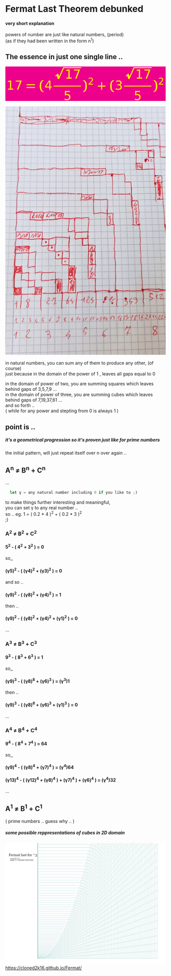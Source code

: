 # Fermat Last Theorem debunked
#### very short explanation  
powers of number are just like natural numbers, (period)  
(as if they had been written in the form n<sup>1</sup>)  

## The essence in just one single line ..

![making sense](Tex2Img_1628426457.png)

![making sense](fermat1.jpg)


in natural numbers, you can sum any of them to produce any other, (of course)    
just because in the domain of the power of 1 , leaves all gaps equal to 0  
  
in the domain of power of two,  you are summing squares which leaves behind gaps of 3,5,7,9 ...  
in the domain of power of three,  you are summing cubes which leaves behind gaps of 7,19,37,61 ...  
and so forth ..  
( while for any power and stepting from 0 is always 1 )  

## point is .. 
##### it's a geometrical progression so it's proven just like for prime numbers 
the initial pattern,  will just repeat itself over n over again ..
##   

## A<sup>n</sup> &ne; B<sup>n</sup> + C<sup>n</sup>  
... 
```javascript
  let γ = any natural number including 0 if you like to ;)
```
  to make things further interesting and meaningful,  
  you can set γ to any real number ..   
  so .. eg.   1 = ( 0.2 * 4 )<sup>2</sup> + ( 0.2 * 3 )<sup>2</sup>  
  ;)  
   
  
### A<sup>2</sup> &ne; B<sup>2</sup> + C<sup>2</sup>  
####  5<sup>2</sup> - ( 4<sup>2</sup> + 3<sup>2</sup> ) = 0  
so,,  
####  (&gamma;5)<sup>2</sup> - ( (&gamma;4)<sup>2</sup> + (&gamma;3)<sup>2</sup> ) = 0  
and so ..  
####  (&gamma;9)<sup>2</sup> - ( (&gamma;8)<sup>2</sup> + (&gamma;4)<sup>2</sup> ) = 1
then ..  
####  (&gamma;9)<sup>2</sup> - ( (&gamma;8)<sup>2</sup> + (&gamma;4)<sup>2</sup> + (&gamma;1)<sup>2</sup> ) = 0
...  
  
### A<sup>3</sup> &ne; B<sup>3</sup> + C<sup>3</sup>  
####  9<sup>3</sup> - ( 8<sup>3</sup> + 6<sup>3</sup> ) = 1  
so,,  
####  (&gamma;9)<sup>3</sup> - ( (&gamma;8)<sup>8</sup> + (&gamma;6)<sup>3</sup> ) = (&gamma;<sup>3</sup>)1  
then ..  
####  (&gamma;9)<sup>3</sup> - ( (&gamma;8)<sup>8</sup> + (&gamma;6)<sup>3</sup> + (&gamma;1)<sup>3</sup> ) =  0 
...   

### A<sup>4</sup> &ne; B<sup>4</sup> + C<sup>4</sup>  
####  9<sup>4</sup> - ( 8<sup>4</sup> + 7<sup>4</sup> ) = 64  
so,,  
####  (&gamma;9)<sup>4</sup> - ( (&gamma;8)<sup>4</sup> + (&gamma;7)<sup>4</sup> ) = (&gamma;<sup>4</sup>)64  
####  (&gamma;13)<sup>4</sup> - ( (&gamma;12)<sup>4</sup> + (&gamma;8)<sup>4</sup> ) + (&gamma;7)<sup>4</sup> ) + (&gamma;6)<sup>4</sup> ) = (&gamma;<sup>4</sup>)32  
...  
  
## A<sup>1</sup> &ne; B<sup>1</sup> + C<sup>1</sup>  
( prime numbers .. guess why .. )  


##### some possible reppresentations of cubes in 2D domain  
![making sense](fermat2.jpg)  
https://cloned2k16.github.io/Fermat/
